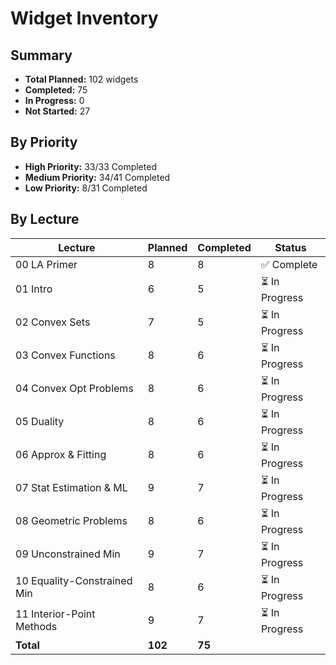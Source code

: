 # Widget Inventory

## Summary
- **Total Planned:** 102 widgets
- **Completed:** 75
- **In Progress:** 0
- **Not Started:** 27

## By Priority
- **High Priority:** 33/33 Completed
- **Medium Priority:** 34/41 Completed
- **Low Priority:** 8/31 Completed

## By Lecture
| Lecture | Planned | Completed | Status |
|---|---|---|---|
| 00 LA Primer | 8 | 8 | ✅ Complete |
| 01 Intro | 6 | 5 | ⏳ In Progress |
| 02 Convex Sets | 7 | 5 | ⏳ In Progress |
| 03 Convex Functions | 8 | 6 | ⏳ In Progress |
| 04 Convex Opt Problems | 8 | 6 | ⏳ In Progress |
| 05 Duality | 8 | 6 | ⏳ In Progress |
| 06 Approx & Fitting | 8 | 6 | ⏳ In Progress |
| 07 Stat Estimation & ML | 9 | 7 | ⏳ In Progress |
| 08 Geometric Problems | 8 | 6 | ⏳ In Progress |
| 09 Unconstrained Min | 9 | 7 | ⏳ In Progress |
| 10 Equality-Constrained Min | 8 | 6 | ⏳ In Progress |
| 11 Interior-Point Methods | 9 | 7 | ⏳ In Progress |
| **Total**| **102** | **75** | |
